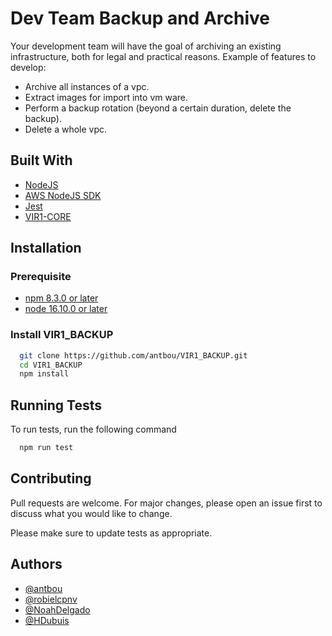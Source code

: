 
# Dev Team Backup and Archive

Your development team will have the goal of archiving an existing infrastructure, both for legal and practical reasons.
Example of features to develop:

* Archive all instances of a vpc.
* Extract images for import into vm ware.
* Perform a backup rotation (beyond a certain duration, delete the backup).
* Delete a whole vpc.

## Built With

* [NodeJS](https://nodejs.org)
* [AWS NodeJS SDK](https://aws.amazon.com/fr/sdk-for-javascript)
* [Jest](https://jestjs.io)
* [VIR1-CORE](https://github.com/Thynkon/VIR1-CORE)

## Installation

### Prerequisite

* [npm 8.3.0 or later](https://www.npmjs.com/)
* [node 16.10.0 or later](https://nodejs.org/en/)


### Install VIR1_BACKUP

```bash
  git clone https://github.com/antbou/VIR1_BACKUP.git
  cd VIR1_BACKUP
  npm install
```
    
## Running Tests

To run tests, run the following command

```bash
  npm run test
```


## Contributing

Pull requests are welcome. For major changes, please open an issue first to discuss what you would like to change.

Please make sure to update tests as appropriate.


## Authors

- [@antbou](https://github.com/antbou)
- [@robielcpnv](https://github.com/robielcpnv)
- [@NoahDelgado](https://github.com/NoahDelgado)
- [@HDubuis](https://github.com/HDubuis)

